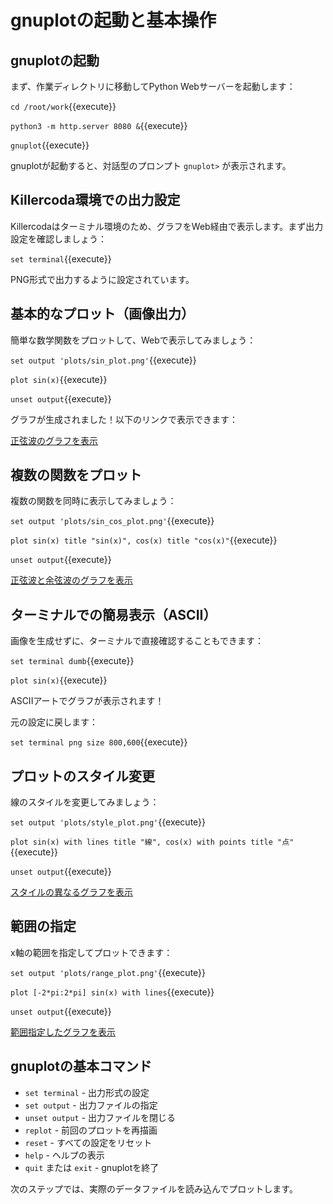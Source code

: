 # gnuplotの起動と基本操作

## gnuplotの起動

まず、作業ディレクトリに移動してPython Webサーバーを起動します：

`cd /root/work`{{execute}}

`python3 -m http.server 8080 &`{{execute}}

`gnuplot`{{execute}}

gnuplotが起動すると、対話型のプロンプト `gnuplot>` が表示されます。

## Killercoda環境での出力設定

Killercodaはターミナル環境のため、グラフをWeb経由で表示します。まず出力設定を確認しましょう：

`set terminal`{{execute}}

PNG形式で出力するように設定されています。

## 基本的なプロット（画像出力）

簡単な数学関数をプロットして、Webで表示してみましょう：

`set output 'plots/sin_plot.png'`{{execute}}

`plot sin(x)`{{execute}}

`unset output`{{execute}}

グラフが生成されました！以下のリンクで表示できます：

[正弦波のグラフを表示]({{TRAFFIC_HOST1_8080}}/sin_plot.png)

## 複数の関数をプロット

複数の関数を同時に表示してみましょう：

`set output 'plots/sin_cos_plot.png'`{{execute}}

`plot sin(x) title "sin(x)", cos(x) title "cos(x)"`{{execute}}

`unset output`{{execute}}

[正弦波と余弦波のグラフを表示]({{TRAFFIC_HOST1_8080}}/sin_cos_plot.png)

## ターミナルでの簡易表示（ASCII）

画像を生成せずに、ターミナルで直接確認することもできます：

`set terminal dumb`{{execute}}

`plot sin(x)`{{execute}}

ASCIIアートでグラフが表示されます！

元の設定に戻します：

`set terminal png size 800,600`{{execute}}

## プロットのスタイル変更

線のスタイルを変更してみましょう：

`set output 'plots/style_plot.png'`{{execute}}

`plot sin(x) with lines title "線", cos(x) with points title "点"`{{execute}}

`unset output`{{execute}}

[スタイルの異なるグラフを表示]({{TRAFFIC_HOST1_8080}}/style_plot.png)

## 範囲の指定

x軸の範囲を指定してプロットできます：

`set output 'plots/range_plot.png'`{{execute}}

`plot [-2*pi:2*pi] sin(x) with lines`{{execute}}

`unset output`{{execute}}

[範囲指定したグラフを表示]({{TRAFFIC_HOST1_8080}}/range_plot.png)

## gnuplotの基本コマンド

- `set terminal` - 出力形式の設定
- `set output` - 出力ファイルの指定
- `unset output` - 出力ファイルを閉じる
- `replot` - 前回のプロットを再描画
- `reset` - すべての設定をリセット
- `help` - ヘルプの表示
- `quit` または `exit` - gnuplotを終了

次のステップでは、実際のデータファイルを読み込んでプロットします。